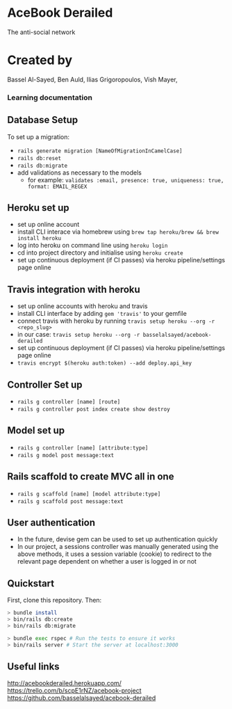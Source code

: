# AceBook Derailed
The anti-social network

# Created by
Bassel Al-Sayed,
Ben Auld,
Ilias Grigoropoulos,
Vish Mayer,

### Learning documentation

## Database Setup
To set up a migration:
* `rails generate migration [NameOfMigrationInCamelCase]`
* `rails db:reset`
* `rails db:migrate`
* add validations as necessary to the models
  * for example: `validates :email, presence: true, uniqueness: true, format: EMAIL_REGEX`

## Heroku set up
* set up online account
* install CLI interace via homebrew using `brew tap heroku/brew && brew install heroku`
* log into heroku on command line using `heroku login`
* cd into project directory and initialise using `heroku create`
* set up continuous deployment (if CI passes) via heroku pipeline/settings page online

## Travis integration with heroku
* set up online accounts with heroku and travis
* install CLI interface by adding `gem 'travis'` to your gemfile
* connect travis with heroku by running `travis setup heroku --org -r <repo_slug>`
* in our case: `travis setup heroku --org -r basselalsayed/acebook-derailed`
* set up continuous deployment (if CI passes) via heroku pipeline/settings page online
* `travis encrypt $(heroku auth:token) --add deploy.api_key`
  
## Controller Set up
* `rails g controller [name] [route]`
* `rails g controller post index create show destroy`

## Model set up
* `rails g controller [name] [attribute:type]`
* `rails g model post message:text` 
  
## Rails scaffold to create MVC all in one
* `rails g scaffold [name] [model attribute:type]`
* `rails g scaffold post message:text`

## User authentication 
* In the future, devise gem can be used to set up authentication quickly
* In our project, a sessions controller was manually generated using the above methods, it uses a session variable (cookie) to redirect to the relevant page dependent on whether a user is logged in or not

## Quickstart

First, clone this repository. Then:

```bash
> bundle install
> bin/rails db:create
> bin/rails db:migrate

> bundle exec rspec # Run the tests to ensure it works
> bin/rails server # Start the server at localhost:3000
```
## Useful links

http://acebookderailed.herokuapp.com/
https://trello.com/b/scpE1rNZ/acebook-project
https://github.com/basselalsayed/acebook-derailed



